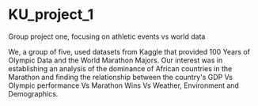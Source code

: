 # KU_project_1
Group project one, focusing on athletic events vs world data

We, a group of five, used datasets from Kaggle that provided 100 Years of Olympic Data and the World Marathon Majors. Our interest was in establishing an analysis of the dominance of African countries in the Marathon and finding the relationship between the country's GDP Vs Olympic performance Vs Marathon Wins Vs Weather, Environment and Demographics.
